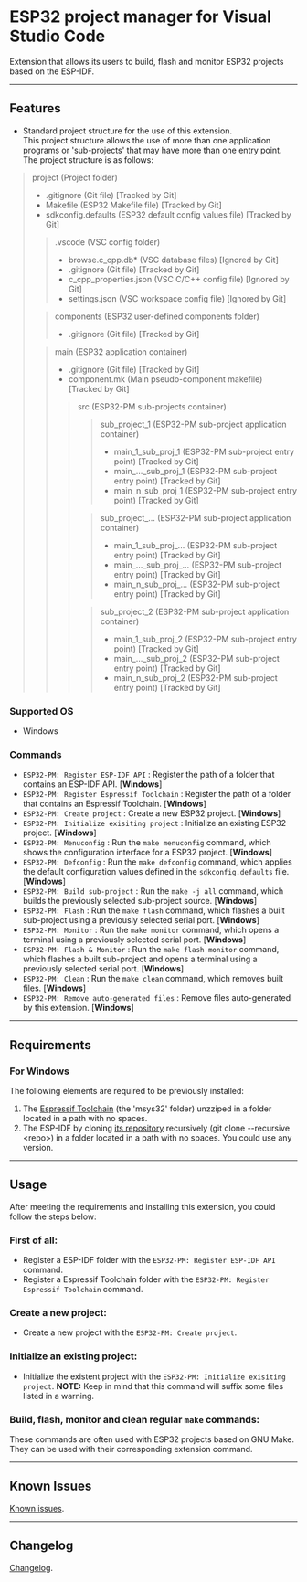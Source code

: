 <!-- ** DOCUMENTATION STEPS ** -->
<!-- STEP1: Update README.md -->
<!-- STEP2: Update CHANGELOG.md -->

<!-- TODO: Isolate the MinGW32 terminal calling for the 'Menuconfig' command within a bash file. -->
<!-- TODO: Add MSYS32_PATH and IDF_PATH existence checking for projects. -->
<!-- TODO: Define the "licence" field of the "package.json" file. -->

# ESP32 project manager for Visual Studio Code

Extension that allows its users to build, flash and monitor ESP32 projects based on the ESP-IDF.

----------

## Features

- Standard project structure for the use of this extension.\
This project structure allows the use of more than one application programs or 'sub-projects' that may have more than one entry point.\
The project structure is as follows:

>project (Project folder)
>
>- .gitignore (Git file) [Tracked by Git]
>- Makefile (ESP32 Makefile file) [Tracked by Git]
>- sdkconfig.defaults (ESP32 default config values file) [Tracked by Git]
>
>>.vscode (VSC config folder)
>>
>>- browse.c_cpp.db* (VSC database files) [Ignored by Git]
>>- .gitignore (Git file) [Tracked by Git]
>>- c_cpp_properties.json (VSC C/C++ config file) [Ignored by Git]
>>- settings.json (VSC workspace config file) [Ignored by Git]
>>
>
>
>>components (ESP32 user-defined components folder)
>>
>>- .gitignore (Git file) [Tracked by Git]
>>
>
>>main (ESP32 application container)
>>
>>- .gitignore (Git file) [Tracked by Git]
>>- component.mk (Main pseudo-component makefile) [Tracked by Git]
>>
>>>src (ESP32-PM sub-projects container)
>>>
>>>>sub_project_1 (ESP32-PM sub-project application container)
>>>>
>>>>- main_1_sub_proj_1 (ESP32-PM sub-project entry point) [Tracked by Git]
>>>>- main_..._sub_proj_1 (ESP32-PM sub-project entry point) [Tracked by Git]
>>>>- main_n_sub_proj_1 (ESP32-PM sub-project entry point) [Tracked by Git]
>>>>
>>>
>>>
>>>>sub_project_... (ESP32-PM sub-project application container)
>>>>
>>>>- main_1_sub_proj_... (ESP32-PM sub-project entry point) [Tracked by Git]
>>>>- main_...\_sub_proj\_... (ESP32-PM sub-project entry point) [Tracked by Git]
>>>>- main_n_sub_proj_... (ESP32-PM sub-project entry point) [Tracked by Git]
>>>>
>>>
>>>
>>>>sub_project_2 (ESP32-PM sub-project application container)
>>>>
>>>>- main_1_sub_proj_2 (ESP32-PM sub-project entry point) [Tracked by Git]
>>>>- main_..._sub_proj_2 (ESP32-PM sub-project entry point) [Tracked by Git]
>>>>- main_n_sub_proj_2 (ESP32-PM sub-project entry point) [Tracked by Git]
>>>>
>>>
>>
> 

### Supported OS

- Windows

### Commands

- `ESP32-PM: Register ESP-IDF API` : Register the path of a folder that contains an ESP-IDF API. [**Windows**]
- `ESP32-PM: Register Espressif Toolchain` : Register the path of a folder that contains an Espressif Toolchain. [**Windows**]
- `ESP32-PM: Create project` : Create a new ESP32 project. [**Windows**]
- `ESP32-PM: Initialize exisiting project` : Initialize an existing ESP32 project. [**Windows**]
- `ESP32-PM: Menuconfig` : Run the `make menuconfig` command, which shows the configuration interface for a ESP32 project. [**Windows**]
- `ESP32-PM: Defconfig` : Run the `make defconfig` command, which applies the default configuration values defined in the `sdkconfig.defaults` file. [**Windows**]
- `ESP32-PM: Build sub-project` : Run the `make -j all` command, which builds the previously selected sub-project source. [**Windows**]
- `ESP32-PM: Flash` : Run the `make flash` command, which flashes a built sub-project using a previously selected serial port. [**Windows**]
- `ESP32-PM: Monitor` : Run the `make monitor` command, which opens a terminal using a previously selected serial port. [**Windows**]
- `ESP32-PM: Flash & Monitor` : Run the `make flash monitor` command, which flashes a built sub-project and opens a terminal using a previously selected serial port. [**Windows**]
- `ESP32-PM: Clean` : Run the `make clean` command, which removes built files. [**Windows**]
- `ESP32-PM: Remove auto-generated files` : Remove files auto-generated by this extension. [**Windows**]

----------

## Requirements

### For Windows

The following elements are required to be previously installed:

1. The [Espressif Toolchain](https://dl.espressif.com/dl/esp32_win32_msys2_environment_and_toolchain-20190611.zip) (the 'msys32' folder) unzziped in a folder located in a path with no spaces.
2. The ESP-IDF by cloning [its repository](https://github.com/espressif/esp-idf) recursively (git clone --recursive \<repo\>) in a folder located in a path with no spaces. You could use any version.

----------

## Usage

After meeting the requirements and installing this extension, you could follow the steps below:

### First of all:
- Register a ESP-IDF folder with the `ESP32-PM: Register ESP-IDF API` command.
- Register a Espressif Toolchain folder with the `ESP32-PM: Register Espressif Toolchain` command.

### Create a new project:
- Create a new project with the `ESP32-PM: Create project`.

### Initialize an existing project:
- Initialize the existent project with the `ESP32-PM: Initialize exisiting project`.
**NOTE:** Keep in mind that this command will suffix some files listed in a warning.

### Build, flash, monitor and clean regular `make` commands:
These commands are often used with ESP32 projects based on GNU Make. They can be used with their corresponding extension command.

----------

## Known Issues

[Known issues](https://github.com/mrverdant13/esp32-pm-vsc-extension/issues).

----------

## Changelog

[Changelog](https://github.com/mrverdant13/esp32-pm-vsc-extension/blob/master/CHANGELOG.md).